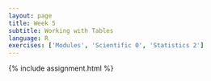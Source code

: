 ```yaml
---
layout: page
title: Week 5
subtitle: Working with Tables
language: R
exercises: ['Modules', 'Scientific 0', 'Statistics 2']
---
```


{% include assignment.html %}
